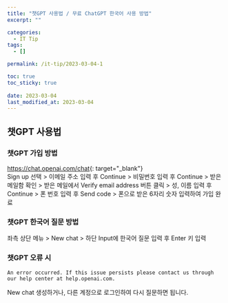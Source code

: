 ```yaml
---
title: "챗GPT 사용법 / 무료 ChatGPT 한국어 사용 방법"
excerpt: ""

categories:
  - IT Tip
tags:
  - []

permalink: /it-tip/2023-03-04-1

toc: true
toc_sticky: true
 
date: 2023-03-04
last_modified_at: 2023-03-04
---
```


## 챗GPT 사용법

### 챗GPT 가입 방법
<https://chat.openai.com/chat>{: target="_blank"}  
Sign up 선택 > 이메일 주소 입력 후 Continue > 비밀번호 입력 후 Continue > 받은 메일함 확인 > 받은 메일에서 Verify email address 버튼 클릭 > 성, 이름 입력 후 Continue > 폰 번호 입력 후 Send code > 폰으로 받은 6자리 숫자 입력하여 가입 완료

### 챗GPT 한국어 질문 방법
좌측 상단 메뉴 > New chat > 하단 Input에 한국어 질문 입력 후 Enter 키 입력

### 챗GPT 오류 시
```
An error occurred. If this issue persists please contact us through our help center at help.openai.com.
```
New chat 생성하거나, 다른 계정으로 로그인하여 다시 질문하면 됩니다.